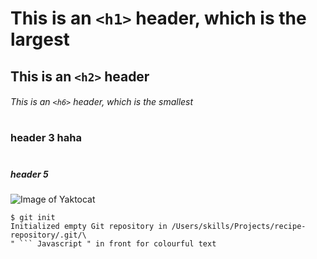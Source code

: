 # This is an `<h1>` header, which is the largest
## This is an `<h2>` header
###### This is an `<h6>` header, which is the smallest

# <h3> header 3 haha
# <h5> header 5

![Image of Yaktocat](https://octodex.github.com/images/yaktocat.png)

```
$ git init
Initialized empty Git repository in /Users/skills/Projects/recipe-repository/.git/\
" ``` Javascript " in front for colourful text
```
